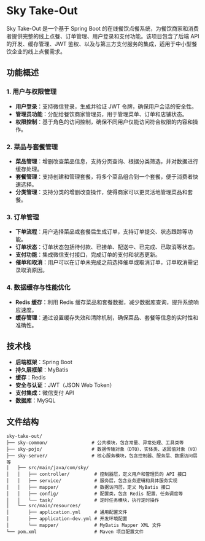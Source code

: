 # Sky Take-Out

Sky Take-Out 是一个基于 Spring Boot 的在线餐饮点餐系统，为餐饮商家和消费者提供完整的线上点餐、订单管理、用户登录和支付功能。该项目包含了后端 API 的开发、缓存管理、JWT 鉴权、以及与第三方支付服务的集成，适用于中小型餐饮企业的线上点餐需求。

## 功能概述

### 1. 用户与权限管理
- **用户登录**：支持微信登录，生成并验证 JWT 令牌，确保用户会话的安全性。
- **管理员功能**：分配给餐饮商家管理员，用于管理菜单、订单和店铺状态。
- **权限控制**：基于角色的访问控制，确保不同用户仅能访问符合权限的内容和操作。

### 2. 菜品与套餐管理
- **菜品管理**：增删改查菜品信息，支持分页查询、根据分类筛选，并对数据进行缓存处理。
- **套餐管理**：支持创建和管理套餐，将多个菜品组合到一个套餐，便于消费者快速选择。
- **分类管理**：支持分类的增删改查操作，使得商家可以更灵活地管理菜品和套餐。

### 3. 订单管理
- **下单流程**：用户选择菜品或套餐后生成订单，支持订单提交、状态跟踪等功能。
- **订单状态**：订单状态包括待付款、已接单、配送中、已完成、已取消等状态。
- **支付功能**：集成微信支付接口，完成订单的支付和状态更新。
- **催单和取消**：用户可以在订单未完成之前选择催单或取消订单，订单取消需记录取消原因。

### 4. 数据缓存与性能优化
- **Redis 缓存**：利用 Redis 缓存菜品和套餐数据，减少数据库查询，提升系统响应速度。
- **缓存管理**：通过设置缓存失效和清除机制，确保菜品、套餐等信息的实时性和准确性。

## 技术栈

- **后端框架**：Spring Boot
- **持久层框架**：MyBatis
- **缓存**：Redis
- **安全与认证**：JWT（JSON Web Token）
- **支付集成**：微信支付 API
- **数据库**：MySQL

## 文件结构

```plaintext
sky-take-out/
├── sky-common/                # 公共模块，包含常量、异常处理、工具类等
├── sky-pojo/                  # 数据传输对象（DTO）、实体类、返回值对象（VO）
├── sky-server/                # 核心服务模块，包含控制器、服务层、数据访问层等
│   ├── src/main/java/com/sky/
│   │   ├── controller/         # 控制器层，定义用户和管理员的 API 接口
│   │   ├── service/            # 服务层，包含业务逻辑和具体服务实现
│   │   ├── mapper/             # 数据访问层，定义 MyBatis 接口
│   │   ├── config/             # 配置类，包含 Redis 配置、任务调度等
│   │   └── task/               # 定时任务模块，执行定时操作
│   └── src/main/resources/
│       ├── application.yml     # 通用配置文件
│       ├── application-dev.yml # 开发环境配置
│       └── mapper/             # MyBatis Mapper XML 文件
└── pom.xml                     # Maven 项目配置文件

